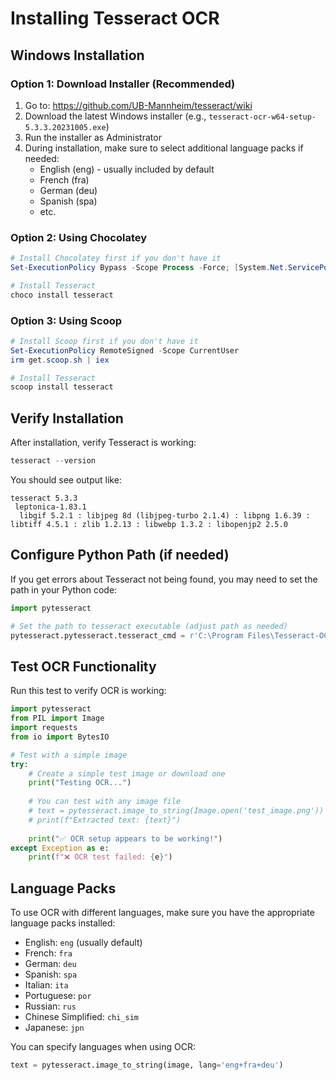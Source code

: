 # Installing Tesseract OCR

## Windows Installation

### Option 1: Download Installer (Recommended)
1. Go to: https://github.com/UB-Mannheim/tesseract/wiki
2. Download the latest Windows installer (e.g., `tesseract-ocr-w64-setup-5.3.3.20231005.exe`)
3. Run the installer as Administrator
4. During installation, make sure to select additional language packs if needed:
   - English (eng) - usually included by default
   - French (fra)
   - German (deu)
   - Spanish (spa)
   - etc.

### Option 2: Using Chocolatey
```powershell
# Install Chocolatey first if you don't have it
Set-ExecutionPolicy Bypass -Scope Process -Force; [System.Net.ServicePointManager]::SecurityProtocol = [System.Net.ServicePointManager]::SecurityProtocol -bor 3072; iex ((New-Object System.Net.WebClient).DownloadString('https://community.chocolatey.org/install.ps1'))

# Install Tesseract
choco install tesseract
```

### Option 3: Using Scoop
```powershell
# Install Scoop first if you don't have it
Set-ExecutionPolicy RemoteSigned -Scope CurrentUser
irm get.scoop.sh | iex

# Install Tesseract
scoop install tesseract
```

## Verify Installation

After installation, verify Tesseract is working:

```powershell
tesseract --version
```

You should see output like:
```
tesseract 5.3.3
 leptonica-1.83.1
  libgif 5.2.1 : libjpeg 8d (libjpeg-turbo 2.1.4) : libpng 1.6.39 : libtiff 4.5.1 : zlib 1.2.13 : libwebp 1.3.2 : libopenjp2 2.5.0
```

## Configure Python Path (if needed)

If you get errors about Tesseract not being found, you may need to set the path in your Python code:

```python
import pytesseract

# Set the path to tesseract executable (adjust path as needed)
pytesseract.pytesseract.tesseract_cmd = r'C:\Program Files\Tesseract-OCR\tesseract.exe'
```

## Test OCR Functionality

Run this test to verify OCR is working:

```python
import pytesseract
from PIL import Image
import requests
from io import BytesIO

# Test with a simple image
try:
    # Create a simple test image or download one
    print("Testing OCR...")
    
    # You can test with any image file
    # text = pytesseract.image_to_string(Image.open('test_image.png'))
    # print(f"Extracted text: {text}")
    
    print("✅ OCR setup appears to be working!")
except Exception as e:
    print(f"❌ OCR test failed: {e}")
```

## Language Packs

To use OCR with different languages, make sure you have the appropriate language packs installed:

- English: `eng` (usually default)
- French: `fra`
- German: `deu`
- Spanish: `spa`
- Italian: `ita`
- Portuguese: `por`
- Russian: `rus`
- Chinese Simplified: `chi_sim`
- Japanese: `jpn`

You can specify languages when using OCR:
```python
text = pytesseract.image_to_string(image, lang='eng+fra+deu')
```